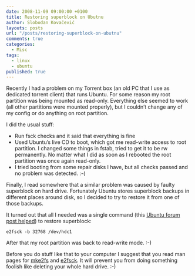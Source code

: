 ```yaml
---
date: 2008-11-09 09:00:00 +0100
title: Restoring superblock on Ubutnu
author: Slobodan Kovačević
layouts: posts
url: "/posts/restoring-superblock-on-ubutnu"
comments: true
categories:
  - Misc
tags:
  - linux
  - ubuntu
published: true
---
```

Recently I had a problem on my Torrent box (an old PC that I use as dedicated torrent client) that runs Ubuntu. For some reason my root partition was being mounted as read-only. Everything else seemed to work (all other partitions were mounted properly), but I couldn&#8217;t change any of my config or do anything on root partition.

I did the usual stuff:

*   Run fsck checks and it said that everything is fine
*   Used Ubuntu&#8217;s live CD to boot, which got me read-write access to root partition. I changed some things in fstab, tried to get it to be rw permanently. No matter what I did as soon as I rebooted the root partition was once again read-only.
*   I tried booting from some repair disks I have, but all checks passed and no problem was detected. :-(
<!-- <img src='http://icebergist.com/wp-includes/images/smilies/icon_sad.gif' alt=':(' class='wp-smiley' /> -->

Finally, I read somewhere that a similar problem was caused by faulty superblock on hard drive. Fortunately Ubuntu stores superblock backups in different places around disk, so I decided to try to restore it from one of those backups.

It turned out that all I needed was a single command (this [Ubuntu forum post helped][1]) to restore superblock:

`e2fsck -b 32768 /dev/hdc1`

After that my root partition was back to read-write mode. :-)
<!-- <img src='http://icebergist.com/wp-includes/images/smilies/icon_smile.gif' alt=':)' class='wp-smiley' /> -->

Before you do stuff like that to your computer I suggest that you read man pages for [mke2fs][2] and [e2fsck][3]. It will prevent you from doing something foolish like deleting your whole hard drive. :-)
<!-- <img src='http://icebergist.com/wp-includes/images/smilies/icon_smile.gif' alt=':)' class='wp-smiley' /> -->

[1]: http://ubuntuforums.org/showpost.php?s=72da065bbe1506b27f41a8cfc252c732&p=1424786&postcount=5 "Bad superblock"
[2]: http://linux.die.net/man/8/mke2fs "mke2fs"
[3]: http://linux.die.net/man/8/e2fsck "e2fsck"
